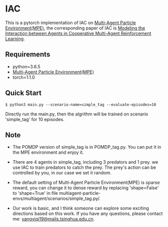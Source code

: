 # IAC

This is a pytorch implementation of IAC on [Multi-Agent Particle Environment(MPE)](https://github.com/openai/multiagent-particle-envs), the corresponding paper of IAC is [Modeling the Interaction between Agents in Cooperative Multi-Agent Reinforcement Learning](https://arxiv.org/abs/2102.06042).

## Requirements

- python=3.6.5
- [Multi-Agent Particle Environment(MPE)](https://github.com/openai/multiagent-particle-envs)
- torch=1.1.0

## Quick Start

```shell
$ python3 main.py --scenario-name=simple_tag --evaluate-episodes=10
```

Directly run the main.py, then the algrithm will be trained on scenario 'simple_tag' for 10 episodes.

## Note

+ The POMDP version of simple_tag is in POMDP_tag.py. You can put it in the MPE environment and enjoy it.

+ There are 4 agents in simple_tag, including 3 predators and 1 prey. we use IAC to train predators to catch the prey. The prey's action can be controlled by you, in our case we set it random. 

+ The default setting of Multi-Agent Particle Environment(MPE) is sparse reward, you can change it to dense reward by replacing 'shape=False' to 'shape=True' in file multiagent-particle-envs/multiagent/scenarios/simple_tag.py/.

+ Our work is basic, and I think someone can explore some exciting directions based on this work. If you have any questions, please contact me: yangyiqi19@mails.tsinghua.edu.cn.
